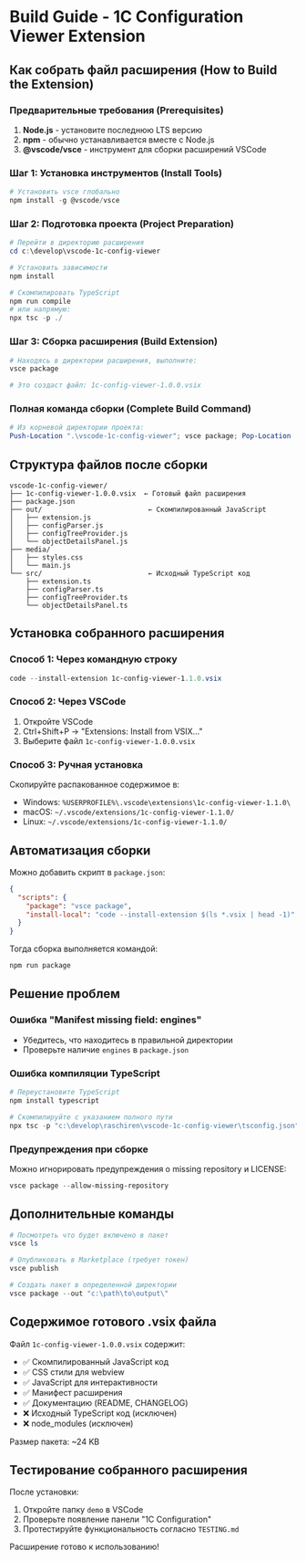 # Build Guide - 1C Configuration Viewer Extension

## Как собрать файл расширения (How to Build the Extension)

### Предварительные требования (Prerequisites)

1. **Node.js** - установите последнюю LTS версию
2. **npm** - обычно устанавливается вместе с Node.js
3. **@vscode/vsce** - инструмент для сборки расширений VSCode

### Шаг 1: Установка инструментов (Install Tools)

```powershell
# Установить vsce глобально
npm install -g @vscode/vsce
```

### Шаг 2: Подготовка проекта (Project Preparation)

```powershell
# Перейти в директорию расширения
cd c:\develop\vscode-1c-config-viewer

# Установить зависимости
npm install

# Скомпилировать TypeScript
npm run compile
# или напрямую:
npx tsc -p ./
```

### Шаг 3: Сборка расширения (Build Extension)

```powershell
# Находясь в директории расширения, выполните:
vsce package

# Это создаст файл: 1c-config-viewer-1.0.0.vsix
```

### Полная команда сборки (Complete Build Command)

```powershell
# Из корневой директории проекта:
Push-Location ".\vscode-1c-config-viewer"; vsce package; Pop-Location
```

## Структура файлов после сборки

```
vscode-1c-config-viewer/
├── 1c-config-viewer-1.0.0.vsix  ← Готовый файл расширения
├── package.json
├── out/                          ← Скомпилированный JavaScript
│   ├── extension.js
│   ├── configParser.js
│   ├── configTreeProvider.js
│   └── objectDetailsPanel.js
├── media/
│   ├── styles.css
│   └── main.js
└── src/                          ← Исходный TypeScript код
    ├── extension.ts
    ├── configParser.ts
    ├── configTreeProvider.ts
    └── objectDetailsPanel.ts
```

## Установка собранного расширения

### Способ 1: Через командную строку
```powershell
code --install-extension 1c-config-viewer-1.1.0.vsix
```

### Способ 2: Через VSCode
1. Откройте VSCode
2. Ctrl+Shift+P → "Extensions: Install from VSIX..."
3. Выберите файл `1c-config-viewer-1.0.0.vsix`

### Способ 3: Ручная установка
Скопируйте распакованное содержимое в:
- Windows: `%USERPROFILE%\.vscode\extensions\1c-config-viewer-1.1.0\`
- macOS: `~/.vscode/extensions/1c-config-viewer-1.1.0/`
- Linux: `~/.vscode/extensions/1c-config-viewer-1.1.0/`

## Автоматизация сборки

Можно добавить скрипт в `package.json`:

```json
{
  "scripts": {
    "package": "vsce package",
    "install-local": "code --install-extension $(ls *.vsix | head -1)"
  }
}
```

Тогда сборка выполняется командой:
```powershell
npm run package
```

## Решение проблем

### Ошибка "Manifest missing field: engines"
- Убедитесь, что находитесь в правильной директории
- Проверьте наличие `engines` в `package.json`

### Ошибка компиляции TypeScript
```powershell
# Переустановите TypeScript
npm install typescript

# Скомпилируйте с указанием полного пути
npx tsc -p "c:\develop\raschiren\vscode-1c-config-viewer\tsconfig.json"
```

### Предупреждения при сборке
Можно игнорировать предупреждения о missing repository и LICENSE:
```powershell
vsce package --allow-missing-repository
```

## Дополнительные команды

```powershell
# Посмотреть что будет включено в пакет
vsce ls

# Опубликовать в Marketplace (требует токен)
vsce publish

# Создать пакет в определенной директории
vsce package --out "c:\path\to\output\"
```

## Содержимое готового .vsix файла

Файл `1c-config-viewer-1.0.0.vsix` содержит:
- ✅ Скомпилированный JavaScript код
- ✅ CSS стили для webview
- ✅ JavaScript для интерактивности
- ✅ Манифест расширения
- ✅ Документацию (README, CHANGELOG)
- ❌ Исходный TypeScript код (исключен)
- ❌ node_modules (исключен)

Размер пакета: ~24 KB

## Тестирование собранного расширения

После установки:
1. Откройте папку `demo` в VSCode
2. Проверьте появление панели "1C Configuration"
3. Протестируйте функциональность согласно `TESTING.md`

Расширение готово к использованию!